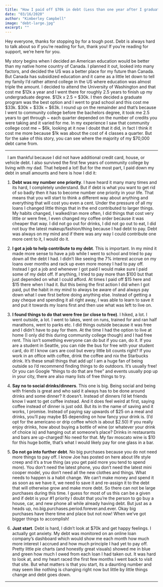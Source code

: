 ```yaml
---
title: "How I paid off $70k in debt (Less than one year after I graduated)"
date: "03/16/2020"
author: "Kimberley Campbell"
image: "debt-large.jpg"
excerpt: ""
---
```


Hey everyone, thanks for stopping by for a tough post. Debt is always hard to talk about so if you’re reading for fun, thank you! If you’re reading for support, we’re here for you.
&nbsp;

My story begins when I decided an American education would be better than my native home country of Canada. I planned it out, looked into many factors, and decided the US was a better place for my future than Canada. But Canada has subsidized education and it came as a little let down to tell my family I’d rather attend college in the US where education was almost triple the amount. I decided to attend the University of Washington and that cost me $12k a year and I went there for roughly 2.5 years to finish up my undergraduate degree. $12k x 2.5 = $30k. I then decided a graduate program was the best option and I went to grad school and this cost me $33k. $30k + $33k = $63k. I round up on the remainder and that’s because I went to community college before the bachelors degree, it took me 2.5 years to get through ~ each quarter depended on the number of credits you were taking and it varied for me. In my experience I saw that community college cost me ~ $6k, looking at it now I doubt that it did, in fact I think it cost me more because $1k was about the cost of 4 classes a quarter. But for the sake of this story, you can see where the majority of my $70,000 debt came from.

---

&nbsp;
I am thankful because I did not have additional credit card, house, or vehicle debt. I also survived the first few years of community college by living with my dad. That helped a lot! But for the most part, I paid down my debt in small amounts and here is how I did it:

1. **Debt was my number one priority**. I have heard it many many times and its hard, I completely understand. But if debt is what you want to get rid of so badly then it has to become number one priority in your life. That means that you will start to think a different way about anything and everything that will cost you even a cent. Under the pressure of all my loans I changed little things that in the end contributed to larger things. My habits changed, I walked/ran more often, I did things that cost very little or were free, I even changed my coffee order because it was cheaper that way. I did not go out for drinks, I did not go out to eat, I did not buy the latest makeup/fashion/thing because I had debt to pay. Debt was always on my mind and if there was any way I could contribute one more cent to it, I would do it.
2. **I got a job to help contribute to my debt**. This is important. In my mind it made more sense to have a job while I went to school and tried to pay down all the debt I had. I didn’t like seeing the 7% interest accrue on my loans over months and rack up even more money I had to pay off. Instead I got a job and whenever I got paid I would make sure I paid some of my debt off. If anything, I tried to pay more than $100 but that just depended on what I could afford. At times I paid off $15 here and $15 there when I had it. But this being the first action I did when I got paid, put the habit in my mind to always be aware of and always pay down what I owe first before doing anything else. Instead of getting a pay cheque and spending it all right away, I was able to learn to save it and put it towards my loans first and then use what was left to live on.

3. **I found things to do that were free (or close to free)**. I hiked, a lot. I went outside, a lot. I went to lakes, went on runs, trained for and ran half marathons, went to parks etc. I did things outside because it was free and I didn’t have to pay for them. At the time I had the option to live at home (I only did this during community college though) and I had free rent. This isn’t something everyone can do but if you can, do it. If you are a student in Seattle, you can ride the bus for free with your student card, do it! I know cars are cool but every little bit counts right? If you work in an office with coffee, drink the coffee and nix the Starbucks drink. It’s these small things that add up! I am a huge fan of being outside so I’d recommend finding things to do outdoors. It’s usually free! Or you can Google “things to do that are free” and events usually pop up in your city, there are also many lists of free things to try.

4. **Say no to social drinks/dinners**. This one is big. Being social and being with friends is great and who said it always has to be done around drinks and some dinner? It doesn’t. Instead of dinners I’d let friends know I want to get coffee instead. And it does feel weird at first, saying coffee instead of dinner is just odd. But its in the name of saving and it works, I promise. Instead of paying say upwards of $25 on a meal and drinks, you’ll pay maybe $5 depending on how fancy your drink is. (I’d opt for the americano or drip coffee which is about $2.50) If you really enjoy drinks, how about buying a bottle of wine (or whatever your drink of choice is) and hanging out at someone’s place? Drinks in restaurants and bars are up-charged! No need for that. My fav moscato wine is $10 for this huge bottle, that’s what I would likely pay for one glass in a bar.

5. **Do not go into further debt**. No big purchases because you do not need more things to pay off. I know Joe has posted on here about life style creep and it’s a true thing (as you get paid more you tend to spend more). You don’t need the latest phone, you don’t need the latest mini cooper model, you don’t need all the new clothes and things. What needs to happen is a habit change. We can’t make money and spend it as soon as we have it, we need to save it and re-assign it to the debt that will otherwise grow and make more debt. So there can not be large purchases during this time. I guess for most of us this can be a given and if debt is your #1 priority I doubt that you’re the person to go buy a house, car, and new phone all while already having debt. But just as a heads up, no.big.purchases.period.forever.and.ever. Okay big purchases have there time and place but not now! When we’ve got bigger things to accomplish!

6. **Just start**. Debt is hard, I didn’t look at $70k and get happy feelings. I actually got anxiety. My debt was monitored on an online loan company’s dashboard which would show me each month how much more interest I accrued and how much principle I had yet to pay off. Pretty little pie charts (and honestly great visuals) showed me in blue and green how much I owed from each loan I had taken out. It was hard to look at, and my heart raced the first few months I went back to visit that site. But what matters is that you start, its a daunting number and may seem like nothing is changing right now but little by little things change and debt goes down.

---
